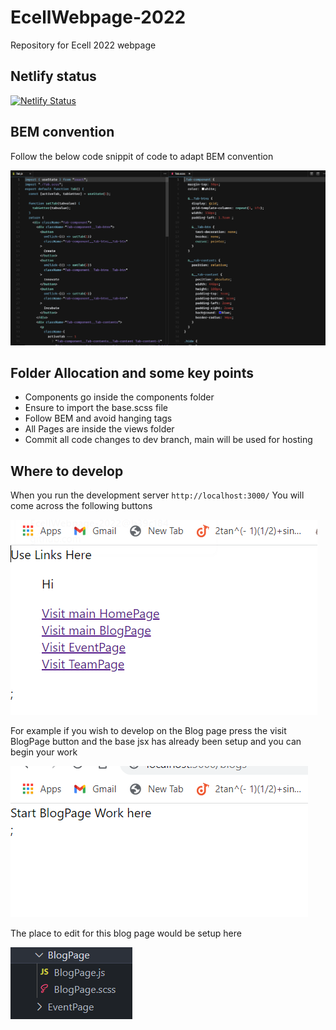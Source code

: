 # EcellWebpage-2022
Repository for Ecell 2022 webpage

## Netlify status
[![Netlify Status](https://api.netlify.com/api/v1/badges/54b2e6b0-246d-4449-ba7b-a88079d6821a/deploy-status)](https://app.netlify.com/sites/snuyellowpages/deploys)

## BEM convention
Follow the below code snippit of code to adapt BEM convention

![code snippit](https://github.com/ECell-SNU/EcellWebpage-2022/blob/f48737c854f9b52bf0c41113e1d470d0961bc59d/src/ReadMEimages/cdsn.png)

## Folder Allocation and some key points
- Components go inside the components folder
- Ensure to import the base.scss file
- Follow BEM and avoid hanging tags
- All Pages are inside the views folder
- Commit all code changes to dev branch, main will be used for hosting

## Where to develop 
When you run the development server `http://localhost:3000/`
You will come across the following buttons 


![NavArea](https://github.com/ECell-SNU/EcellWebpage-2022/blob/dev/src/ReadMEimages/Nav%20area.png)


For example if you wish to develop on the Blog page press the visit BlogPage button and the base jsx has already been setup
and you can begin your work


![BlogArea](https://github.com/ECell-SNU/EcellWebpage-2022/blob/dev/src/ReadMEimages/Blog%20area.png)


The place to edit for this blog page would be setup here 


![EditArea](https://github.com/ECell-SNU/EcellWebpage-2022/blob/dev/src/ReadMEimages/Editarea.png)
